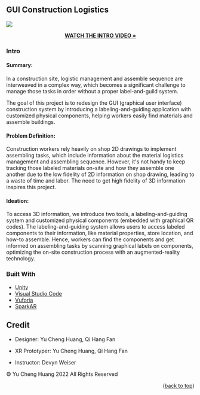 <!-- ABOUT THE PROJECT -->
<a name="readme-top"></a>
## GUI Construction Logistics

[![](https://edef4.pcloud.com/cfZvL1QPRZ4l5YqhZrNVRZXZ2Fm8c7Z3VZZYRJZZthabZeXZXVZC7ZfVZLVZOkZMkZyXZkXZVkZAXZSXZzXZgkZAPjl55bJNvuT2GY1cQOzFXNgOhek/Thumbnail.png)]([https://vimeo.com/yuchenghuang/steam-odessey](https://vimeo.com/yuchenghuang/gui-construction-logistics))
<p align="center"><a href="https://vimeo.com/yuchenghuang/gui-construction-logistics"><strong>WATCH THE INTRO VIDEO »</strong></a></p>

### Intro
#### Summary:
In a construction site, logistic management and assemble sequence are interweaved in a complex way, which becomes a significant challenge to manage those tasks in order without a proper label-and-guild system.

The goal of this project is to redesign the GUI (graphical user interface) construction system by introducing a labeling-and-guiding application with customized physical components, helping workers easily find materials and assemble buildings.

#### Problem Definition:
Construction workers rely heavily on shop 2D drawings to implement assembling tasks, which include information about the material logistics management
and assembling sequence. However, it's not handy to keep tracking those labeled materials on-site and how they assemble one another due to the low fidelity of 2D information on shop drawing, leading to a waste of time and labor. The need to get high fidelity of 3D information inspires this project.

#### Ideation:
To access 3D information, we introduce two tools, a labeling-and-guiding system and customized physical components (embedded with graphical QR codes). The labeling-and-guiding system allows users to access labeled components to their information, like material
properties, store location, and how-to assemble. Hence, workers can find the components and get informed on assembling tasks by scanning graphical labels on components, optimizing the on-site construction process with an augmented-reality technology.

<!--
### Design Mockups
![](https://raw.githubusercontent.com/yucheuan/MR-Desktop-system-pad/main/Assets/ReadMePicture-1.jpg)
![](https://raw.githubusercontent.com/yucheuan/MR-Desktop-system-pad/main/Assets/ReadMePicture-2.jpg)
-->

### Built With
* [Unity](https://unity.com/)
* [Visual Studio Code](https://code.visualstudio.com/)
* [Vuforia](https://www.ptc.com/en)
* [SparkAR](https://sparkar.facebook.com/ar-studio/)

<!-- GETTING STARTED -->
## Credit

* Designer: Yu Cheng Huang, Qi Hang Fan

* XR Prototyper: Yu Cheng Huang, Qi Hang Fan

* Instructor: Devyn Weiser

© Yu Cheng Huang 2022 All Rights Reserved

<p align="right">(<a href="#readme-top">back to top</a>)</p>
